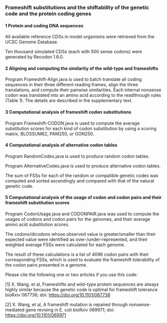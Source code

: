 ### Frameshift substitutions and the shiftability of the genetic code and the protein coding genes

#### 1	Protein and coding DNA sequences 

All available reference CDSs in model organisms were retrieved from the UCSC Genome Database. 

Ten thousand simulated CDSs (each with 500 sense codons) were generated by Recodon 1.6.0. 

#### 2	Aligning and computing the similarity of the wild-type and frameshifts

Program Frameshift-Align.java is used to batch translate all coding sequences in their three different reading frames, align the three translations, and compute their pairwise similarities. Each internal nonsense codon was translated into an amino acid according to the readthrough rules (Table 1). The details are described in the supplementary text.

#### 3 Computational analysis of frameshift codon substitutions

Program Frameshift-CODON.java is used to compute the average substitution scores for each kind of codon substitution by using a scoring matrix, BLOSSUM62, PAM250, or GON250. 

#### 4	Computational analysis of alternative codon tables

Program RandomCodes.java is used to produce random codon tables.

Program AlternativeCodes.java is used to produce alternative codon tables.

The sum of FSSs for each of the random or compatible genetic codes was computed and sorted ascendingly and compared with that of the natural genetic code. 

#### 5	Computational analysis of the usage of codon and codon pairs and their frameshift substitution scores

Program CodonUsage.java and CODONPAIR.java was used to compute the usages of codons and codon pairs for the genomes, and their average amino acid substitution scores. 

The codons/dicodons whose observed value is greater/smaller than their expected value were identified as over-/under-represented, and their weighted average FSSs were calculated for each genome.

The result of these calculations is a list of 4096 codon pairs with their corresponding FSSs, which is used to evaluate the frameshift tolerability of the codon pairs presented in a genome.

Please cite the following one or two articles if you use this code:

[1] X. Wang, et al, Frameshifts and wild-type protein sequences are always highly similar because the genetic code is optimal for frameshift tolerance
bioRxiv 067736; doi: https://doi.org/10.1101/067736

[2] X. Wang, et al, A frameshift mutation is repaired through nonsense-mediated gene revising in E. coli
bioRxiv 069971; doi: https://doi.org/10.1101/069971

